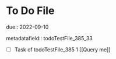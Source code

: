 # To Do File

due:: 2022-09-10

metadatafield:: todoTestFile_385_33

- [ ] Task of todoTestFile_385 1 [[Query me]]
